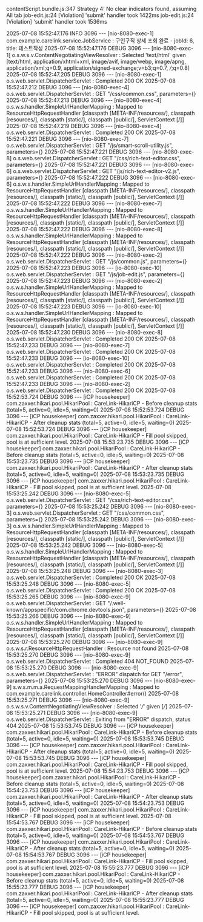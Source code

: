 contentScript.bundle.js:347 Strategy 4: No clear indicators found, assuming All tab 
job-edit.js:24 [Violation] 'submit' handler took 1422ms
job-edit.js:24 [Violation] 'submit' handler took 1536ms

2025-07-08 15:52:47.176  INFO 3096 --- [nio-8080-exec-1] com.example.carelink.service.JobService  : 구인구직 상세 조회 완료 - jobId: 6, title: 테스트작성
2025-07-08 15:52:47.176 DEBUG 3096 --- [nio-8080-exec-1] o.s.w.s.v.ContentNegotiatingViewResolver : Selected 'text/html' given [text/html, application/xhtml+xml, image/avif, image/webp, image/apng, application/xml;q=0.9, application/signed-exchange;v=b3;q=0.7, */*;q=0.8]
2025-07-08 15:52:47.205 DEBUG 3096 --- [nio-8080-exec-1] o.s.web.servlet.DispatcherServlet        : Completed 200 OK
2025-07-08 15:52:47.212 DEBUG 3096 --- [nio-8080-exec-4] o.s.web.servlet.DispatcherServlet        : GET "/css/common.css", parameters={}
2025-07-08 15:52:47.213 DEBUG 3096 --- [nio-8080-exec-4] o.s.w.s.handler.SimpleUrlHandlerMapping  : Mapped to ResourceHttpRequestHandler [classpath [META-INF/resources/], classpath [resources/], classpath [static/], classpath [public/], ServletContext [/]]
2025-07-08 15:52:47.219 DEBUG 3096 --- [nio-8080-exec-4] o.s.web.servlet.DispatcherServlet        : Completed 200 OK
2025-07-08 15:52:47.221 DEBUG 3096 --- [nio-8080-exec-7] o.s.web.servlet.DispatcherServlet        : GET "/js/smart-scroll-utility.js", parameters={}
2025-07-08 15:52:47.221 DEBUG 3096 --- [nio-8080-exec-8] o.s.web.servlet.DispatcherServlet        : GET "/css/rich-text-editor.css", parameters={}
2025-07-08 15:52:47.221 DEBUG 3096 --- [nio-8080-exec-6] o.s.web.servlet.DispatcherServlet        : GET "/js/rich-text-editor-v2.js", parameters={}
2025-07-08 15:52:47.222 DEBUG 3096 --- [nio-8080-exec-6] o.s.w.s.handler.SimpleUrlHandlerMapping  : Mapped to ResourceHttpRequestHandler [classpath [META-INF/resources/], classpath [resources/], classpath [static/], classpath [public/], ServletContext [/]]
2025-07-08 15:52:47.222 DEBUG 3096 --- [nio-8080-exec-7] o.s.w.s.handler.SimpleUrlHandlerMapping  : Mapped to ResourceHttpRequestHandler [classpath [META-INF/resources/], classpath [resources/], classpath [static/], classpath [public/], ServletContext [/]]
2025-07-08 15:52:47.222 DEBUG 3096 --- [nio-8080-exec-8] o.s.w.s.handler.SimpleUrlHandlerMapping  : Mapped to ResourceHttpRequestHandler [classpath [META-INF/resources/], classpath [resources/], classpath [static/], classpath [public/], ServletContext [/]]
2025-07-08 15:52:47.222 DEBUG 3096 --- [nio-8080-exec-2] o.s.web.servlet.DispatcherServlet        : GET "/js/common.js", parameters={}
2025-07-08 15:52:47.223 DEBUG 3096 --- [io-8080-exec-10] o.s.web.servlet.DispatcherServlet        : GET "/js/job-edit.js", parameters={}
2025-07-08 15:52:47.223 DEBUG 3096 --- [nio-8080-exec-2] o.s.w.s.handler.SimpleUrlHandlerMapping  : Mapped to ResourceHttpRequestHandler [classpath [META-INF/resources/], classpath [resources/], classpath [static/], classpath [public/], ServletContext [/]]
2025-07-08 15:52:47.223 DEBUG 3096 --- [io-8080-exec-10] o.s.w.s.handler.SimpleUrlHandlerMapping  : Mapped to ResourceHttpRequestHandler [classpath [META-INF/resources/], classpath [resources/], classpath [static/], classpath [public/], ServletContext [/]]
2025-07-08 15:52:47.230 DEBUG 3096 --- [nio-8080-exec-8] o.s.web.servlet.DispatcherServlet        : Completed 200 OK
2025-07-08 15:52:47.233 DEBUG 3096 --- [nio-8080-exec-7] o.s.web.servlet.DispatcherServlet        : Completed 200 OK
2025-07-08 15:52:47.233 DEBUG 3096 --- [io-8080-exec-10] o.s.web.servlet.DispatcherServlet        : Completed 200 OK
2025-07-08 15:52:47.233 DEBUG 3096 --- [nio-8080-exec-6] o.s.web.servlet.DispatcherServlet        : Completed 200 OK
2025-07-08 15:52:47.233 DEBUG 3096 --- [nio-8080-exec-2] o.s.web.servlet.DispatcherServlet        : Completed 200 OK
2025-07-08 15:52:53.724 DEBUG 3096 --- [iCP housekeeper] com.zaxxer.hikari.pool.HikariPool        : CareLink-HikariCP - Before cleanup stats (total=5, active=0, idle=5, waiting=0)
2025-07-08 15:52:53.724 DEBUG 3096 --- [iCP housekeeper] com.zaxxer.hikari.pool.HikariPool        : CareLink-HikariCP - After cleanup  stats (total=5, active=0, idle=5, waiting=0)
2025-07-08 15:52:53.724 DEBUG 3096 --- [iCP housekeeper] com.zaxxer.hikari.pool.HikariPool        : CareLink-HikariCP - Fill pool skipped, pool is at sufficient level.
2025-07-08 15:53:23.735 DEBUG 3096 --- [iCP housekeeper] com.zaxxer.hikari.pool.HikariPool        : CareLink-HikariCP - Before cleanup stats (total=5, active=0, idle=5, waiting=0)
2025-07-08 15:53:23.735 DEBUG 3096 --- [iCP housekeeper] com.zaxxer.hikari.pool.HikariPool        : CareLink-HikariCP - After cleanup  stats (total=5, active=0, idle=5, waiting=0)
2025-07-08 15:53:23.735 DEBUG 3096 --- [iCP housekeeper] com.zaxxer.hikari.pool.HikariPool        : CareLink-HikariCP - Fill pool skipped, pool is at sufficient level.
2025-07-08 15:53:25.242 DEBUG 3096 --- [nio-8080-exec-5] o.s.web.servlet.DispatcherServlet        : GET "/css/rich-text-editor.css", parameters={}
2025-07-08 15:53:25.242 DEBUG 3096 --- [nio-8080-exec-3] o.s.web.servlet.DispatcherServlet        : GET "/css/common.css", parameters={}
2025-07-08 15:53:25.242 DEBUG 3096 --- [nio-8080-exec-3] o.s.w.s.handler.SimpleUrlHandlerMapping  : Mapped to ResourceHttpRequestHandler [classpath [META-INF/resources/], classpath [resources/], classpath [static/], classpath [public/], ServletContext [/]]
2025-07-08 15:53:25.242 DEBUG 3096 --- [nio-8080-exec-5] o.s.w.s.handler.SimpleUrlHandlerMapping  : Mapped to ResourceHttpRequestHandler [classpath [META-INF/resources/], classpath [resources/], classpath [static/], classpath [public/], ServletContext [/]]
2025-07-08 15:53:25.248 DEBUG 3096 --- [nio-8080-exec-3] o.s.web.servlet.DispatcherServlet        : Completed 200 OK
2025-07-08 15:53:25.248 DEBUG 3096 --- [nio-8080-exec-5] o.s.web.servlet.DispatcherServlet        : Completed 200 OK
2025-07-08 15:53:25.265 DEBUG 3096 --- [nio-8080-exec-9] o.s.web.servlet.DispatcherServlet        : GET "/.well-known/appspecific/com.chrome.devtools.json", parameters={}
2025-07-08 15:53:25.266 DEBUG 3096 --- [nio-8080-exec-9] o.s.w.s.handler.SimpleUrlHandlerMapping  : Mapped to ResourceHttpRequestHandler [classpath [META-INF/resources/], classpath [resources/], classpath [static/], classpath [public/], ServletContext [/]]
2025-07-08 15:53:25.270 DEBUG 3096 --- [nio-8080-exec-9] o.s.w.s.r.ResourceHttpRequestHandler     : Resource not found
2025-07-08 15:53:25.270 DEBUG 3096 --- [nio-8080-exec-9] o.s.web.servlet.DispatcherServlet        : Completed 404 NOT_FOUND
2025-07-08 15:53:25.270 DEBUG 3096 --- [nio-8080-exec-9] o.s.web.servlet.DispatcherServlet        : "ERROR" dispatch for GET "/error", parameters={}
2025-07-08 15:53:25.270 DEBUG 3096 --- [nio-8080-exec-9] s.w.s.m.m.a.RequestMappingHandlerMapping : Mapped to com.example.carelink.controller.HomeController#error()
2025-07-08 15:53:25.271 DEBUG 3096 --- [nio-8080-exec-9] o.s.w.s.v.ContentNegotiatingViewResolver : Selected '*/*' given [*/*]
2025-07-08 15:53:25.271 DEBUG 3096 --- [nio-8080-exec-9] o.s.web.servlet.DispatcherServlet        : Exiting from "ERROR" dispatch, status 404
2025-07-08 15:53:53.745 DEBUG 3096 --- [iCP housekeeper] com.zaxxer.hikari.pool.HikariPool        : CareLink-HikariCP - Before cleanup stats (total=5, active=0, idle=5, waiting=0)
2025-07-08 15:53:53.745 DEBUG 3096 --- [iCP housekeeper] com.zaxxer.hikari.pool.HikariPool        : CareLink-HikariCP - After cleanup  stats (total=5, active=0, idle=5, waiting=0)
2025-07-08 15:53:53.745 DEBUG 3096 --- [iCP housekeeper] com.zaxxer.hikari.pool.HikariPool        : CareLink-HikariCP - Fill pool skipped, pool is at sufficient level.
2025-07-08 15:54:23.753 DEBUG 3096 --- [iCP housekeeper] com.zaxxer.hikari.pool.HikariPool        : CareLink-HikariCP - Before cleanup stats (total=5, active=0, idle=5, waiting=0)
2025-07-08 15:54:23.753 DEBUG 3096 --- [iCP housekeeper] com.zaxxer.hikari.pool.HikariPool        : CareLink-HikariCP - After cleanup  stats (total=5, active=0, idle=5, waiting=0)
2025-07-08 15:54:23.753 DEBUG 3096 --- [iCP housekeeper] com.zaxxer.hikari.pool.HikariPool        : CareLink-HikariCP - Fill pool skipped, pool is at sufficient level.
2025-07-08 15:54:53.767 DEBUG 3096 --- [iCP housekeeper] com.zaxxer.hikari.pool.HikariPool        : CareLink-HikariCP - Before cleanup stats (total=5, active=0, idle=5, waiting=0)
2025-07-08 15:54:53.767 DEBUG 3096 --- [iCP housekeeper] com.zaxxer.hikari.pool.HikariPool        : CareLink-HikariCP - After cleanup  stats (total=5, active=0, idle=5, waiting=0)
2025-07-08 15:54:53.767 DEBUG 3096 --- [iCP housekeeper] com.zaxxer.hikari.pool.HikariPool        : CareLink-HikariCP - Fill pool skipped, pool is at sufficient level.
2025-07-08 15:55:23.777 DEBUG 3096 --- [iCP housekeeper] com.zaxxer.hikari.pool.HikariPool        : CareLink-HikariCP - Before cleanup stats (total=5, active=0, idle=5, waiting=0)
2025-07-08 15:55:23.777 DEBUG 3096 --- [iCP housekeeper] com.zaxxer.hikari.pool.HikariPool        : CareLink-HikariCP - After cleanup  stats (total=5, active=0, idle=5, waiting=0)
2025-07-08 15:55:23.777 DEBUG 3096 --- [iCP housekeeper] com.zaxxer.hikari.pool.HikariPool        : CareLink-HikariCP - Fill pool skipped, pool is at sufficient level.